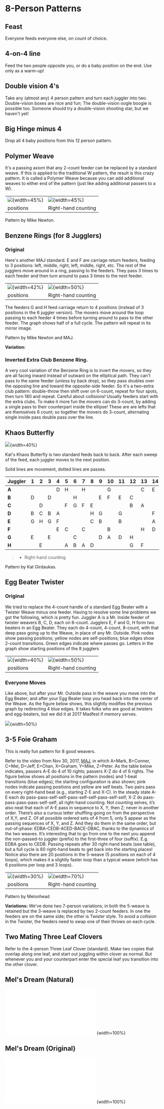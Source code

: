 # 8-Person Patterns


## Feast
  
  Everyone feeds everyone else, on count of choice.

## 4-on-4 line

Feed the two people opposite you, or do a baby position on the end. Use only as
a warm-up!

## Double vision 4's

  Take any (almost any) 4 person pattern and turn each juggler into two.  Double-vision boxes are 
   nice and fun; The double-vision oogle boogie is possible too.  Someone should try a double-vision
   shooting star, but we haven't yet!

## Big Hinge minus 4

  Drop all 4 baby positions from this 12 person pattern.


## Polymer Weave

It's a passing axiom that any 2-count feeder can be replaced by a standard weave. If this
is applied to the traditional W pattern, the result is this crazy pattern. It is
called a Polymer Weave because you can add additional weaves to either end of
the pattern (just like adding additional passers to a W).


|                                        |                          |
|------------|------------|
| ![](./media/image109.jpeg){width=45%} | ![](./media/polymerweavetable.png){width=45%} |
| positions                                       |    Right-hand counting |


Pattern by Mike Newton.

## Benzene Rings (for 8 Jugglers)

### Original

Here's another MAJ standard. E and F are carriage return feeders, feeding to 3
positions: left, middle, right, left, middle, right, etc. The rest of the
jugglers move around in a ring, passing to the feeders. They pass 3 times to
each feeder and then turn around to pass 3 times to the next feeder.


|                                        |                          |
|------------|------------|
| ![](./media/image110.jpeg){width=42%} | ![](./media/benzeneringtable.png){width=50%} |
| positions                                       |    Right-hand counting |


The feeders G and H feed carriage return to 4 positions (instead of 3 positions
in the 6 juggler version). The movers move around the loop passing to each
feeder 4 times before turning around to pass to the other feeder. The graph
shows half of a full cycle. The pattern will repeat in its mirror image.

Pattern by Mike Newton and MAJ.

**Variation:**  

### Inverted Extra Club Benzene Ring. 

A very cool variation of the Benzene Ring is to invert the movers, so they are all facing
 inward instead of outward on the elliptical path.   They can't pass to the same feeder (unless by back drop),
so they pass doubles over the opposing line and toward the opposite-side feeder.   So it's a two-extra
club pattern: double-throw then shift over on 6-count, repeat for four spots, then turn 180 and repeat. Careful about collisions!  Usually feeders start with the extra clubs.
  To make it more fun the movers can do 3-count, by adding a single pass to their counterpart inside the ellipse!
These are are lefts that are themselves 6 count; so together the movers do 3-count, alternating single inside pass double pass over the line.


## Khaos Butterfly
![](./media/image111.jpeg){width=40%}

 Kat's Khaos Butterfly is two standard feeds back to back. After each sweep of
the feed, each juggler moves to the next position.

Solid lines are movement, dotted lines are passes.

| **Juggler** | **1** | **2** | **3** | **4** | **5** | **6** | **7** | **8** | **9** | **10** | **11** | **12** | **13** | **14** | **15** | **16** |
|-------------|-------|-------|-------|-------|-------|-------|-------|-------|-------|--------|--------|--------|--------|--------|--------|--------|
| **A**       |       |       |       | D     | H     |       | H     |       |       | G      |        |        | C      | E      | C      | B      |
| **B**       | D     |       | D     |       |       | H     |       |       | E     | F      | E      | C      |        |        |        | A      |
| **C**       |       | D     |       |       | F     | G     | F     | E     |       |        |        | B      | A      |        | A      |        |
| **D**       | B     | C     | B     | A     |       |       |       | H     | G     |        | G      |        |        | F      |        |        |
| **E**       | G     | H     | G     | F     |       |       |       | C     | B     |        | B      |        |        | A      |        |        |
| **F**       |       |       |       | E     | C     |       | C     |       |       | B      |        |        | H      | D      | H      | G      |
| **G**       | E     |       | E     |       |       | C     |       |       | D     | A      | D      | H      |        |        |        | F      |
| **H**       |       | E     |       |       | A     | B     | A     | D     |       |        |        | G      | F      |        | F      |        |

> * Right-hand counting

Pattern by Kat Girdaukas.

## Egg Beater Twister

### Original

We tried to replace the 4-count handle of a standard Egg Beater with a Twister Weave minus one feeder. 
 Having to resolve some line problems we got the following, which is pretty fun. Juggler 
A is a Mr. Inside feeder of twister weavers B, C, D, each on 6-count.  Jugglers E, F
and G, H form two beaters in an Egg Beater.  They each do 4-count, 4-count, 8-count,
with that deep pass going up to the Weave, in place of any Mr. Outside.  Pink nodes
show passing positions; yellow nodes are self-positions;  blue edges show 2-count
 transitions.  Green edges indicate where passes go.  Letters in the graph show starting 
positions of the 8 jugglers


|                                        |                          |
|------------|------------|
| ![](./media/ebt-table.png){width=40%} | ![](./media/ebt-positions.png){width=50%} |
| positions                                       |    Right-hand counting |


### Everyone Moves

Like above, but after your Mr. Outside pass in the weave you move into the Egg Beater;
and after your Egg Beater loop you head back into the center of the Weave.   As the
figure below shows, this slightly modifies the previous graph by redirecting
 4 blue edges. It takes
folks who are good at twisters and egg-beaters, but we did it at 2017 Madfest  if memory serves.

 ![](./media/ebtmovepositions.png){width=50%} 


## 3-5 Foie Graham

This is  really fun pattern for 8 good weavers.

Refer to the video from Nov 30, 2017,  [MAJ](https://photos.app.goo.gl/fajhq73DfffTtDfm1),
in which A=Mark, B=Conner, C=Mel, D=Jeff, E=Chan, X=Graham, Y=Mike, Z=Peter.  As the table below indicates, passers A-E do 4 of 10 rights; passers X-Z do 4 of 6 rights.   The figure below shows all positions in the pattern (nodes) and 1-beat transitions (blue edges); the starting configuration is also shown; pink nodes indicate passing positions and yellow are self beats. Two pairs pass on every right-hand beat (e.g., starting Z-E and X-C).  In the steady state A-E each do pass-pass-self-self-pass-self-self-pass-self-self; X-Z do pass-pass-pass-pass-self-self; all right-hand counting.   Not counting selves, it’s also neat that each of A-E pass in sequence to X, Y, then Z; never in another order. There’s also a curious letter shuffling going on from the perspective of X,Y, and Z.  Of all possible ordered sets of 4 from 5, only 5 appear as the passing sequences of X, Y, and Z. And they do them in the same order, but out-of-phase: EDBA-CEDB-ACED-BACE-DBAC, thanks to the dynamics of the two weaves.   It’s interesting that to go from one to the next you append the non-passed-to juggler (prefix) to the first-three of four (suffix).  E.g. EDBA goes to CEDB.   Passing repeats after 30 right-hand beats (see table), but a full cycle is 60 right-hand beats to get back into the starting places! Notice also there are 20 positions in the 5-weave (5 positions on each of 4 loops), which makes it a slightly faster loop than a typical weave (which has 6 positions per loop and 3 loops).


|                                        |                          |
|------------|------------|
| ![](./media/fg35table.png){width=30%} | ![](./media/fg35positions.png){width=70%} |
| positions                                       |    Right-hand counting |


 Pattern by Melonhead

 **Variations:**  We've done two 7-person variations; in both the 5-weave is 
 retained but the 3-weave is replaced by two 2-count feeders.   In one the
 feeders are on the same side; the other is Twister style.   To avoid a collision
  in the Twister, the feeders need to swap one of their throws on each cycle.

## Two Mating Three Leaf Clovers

Refer to the 4-person  Three Leaf Clover (standard).   Make two copies that overlap
along one leaf, and start out juggling within clover as normal. But whenever you
and your counterpart enter  the special leaf you transition into the other clover. 


## Mel's Dream (Natural)

![](./media/j2-meldream-natural.pdf){width=100%}

## Mel's Dream (Original)

![](./media/j2-meldream-original.pdf){width=100%}
